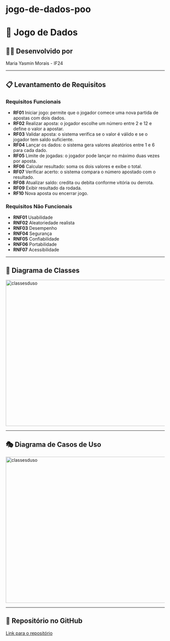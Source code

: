 # jogo-de-dados-poo
# 🎲 Jogo de Dados

## 👩‍💻 Desenvolvido por
Maria Yasmin Morais - IF24

---

## 📋 Levantamento de Requisitos

### Requisitos Funcionais
- **RF01** Iniciar jogo: permite que o jogador comece uma nova partida de apostas com dois dados.  
- **RF02** Realizar aposta: o jogador escolhe um número entre 2 e 12 e define o valor a apostar.  
- **RF03** Validar aposta: o sistema verifica se o valor é válido e se o jogador tem saldo suficiente.  
- **RF04** Lançar os dados: o sistema gera valores aleatórios entre 1 e 6 para cada dado.  
- **RF05** Limite de jogadas: o jogador pode lançar no máximo duas vezes por aposta.  
- **RF06** Calcular resultado: soma os dois valores e exibe o total.  
- **RF07** Verificar acerto: o sistema compara o número apostado com o resultado.  
- **RF08** Atualizar saldo: credita ou debita conforme vitória ou derrota.  
- **RF09** Exibir resultado da rodada.  
- **RF10** Nova aposta ou encerrar jogo.  

### Requisitos Não Funcionais
- **RNF01** Usabilidade  
- **RNF02** Aleatoriedade realista  
- **RNF03** Desempenho  
- **RNF04** Segurança  
- **RNF05** Confiabilidade  
- **RNF06** Portabilidade  
- **RNF07** Acessibilidade  

---

## 🧩 Diagrama de Classes
<img width="568" height="462" alt="classesduso" src="https://github.com/user-attachments/assets/a4e786b8-d2c3-4824-a91a-a9b3df218325" />

---

## 🎭 Diagrama de Casos de Uso
<img width="568" height="462" alt="classesduso" src="https://github.com/user-attachments/assets/a4e786b8-d2c3-4824-a91a-a9b3df218325" />

---
## 🔗 Repositório no GitHub
[Link para o repositório](https://github.com/yasminveras/jogo-de-dados-poo)
